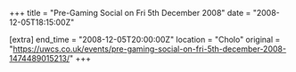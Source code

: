 +++
title = "Pre-Gaming Social on Fri 5th December 2008"
date = "2008-12-05T18:15:00Z"

[extra]
end_time = "2008-12-05T20:00:00Z"
location = "Cholo"
original = "https://uwcs.co.uk/events/pre-gaming-social-on-fri-5th-december-2008-1474489015213/"
+++




